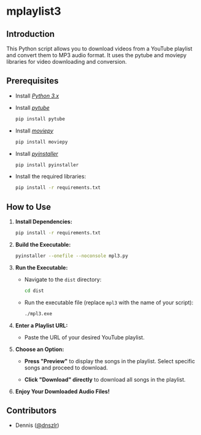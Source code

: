 # mplaylist3

## Introduction

This Python script allows you to download videos from a YouTube playlist and convert them to MP3 audio format. It uses the pytube and moviepy libraries for video downloading and conversion.

## Prerequisites

- Install [*Python 3.x*](https://www.python.org/downloads/)
- Install [*pytube*](https://pypi.org/project/pytube/)
    ```bash
    pip install pytube
    ```
- Install [*moviepy*](https://pypi.org/project/moviepy/)
    ```bash
    pip install moviepy
    ```

- Install [*pyinstaller*](https://pypi.org/project/pyinstaller/)
    ```bash
    pip install pyinstaller
    ```

- Install the required libraries:

    ```bash
    pip install -r requirements.txt
    ```

## How to Use

1. **Install Dependencies:**

    ```bash
    pip install -r requirements.txt
    ```

2. **Build the Executable:**

    ```bash
    pyinstaller --onefile --noconsole mpl3.py
    ```

3. **Run the Executable:**

   - Navigate to the `dist` directory:

     ```bash
     cd dist
     ```

   - Run the executable file (replace `mpl3` with the name of your script):

     ```bash
     ./mpl3.exe
     ```

4. **Enter a Playlist URL:**

   - Paste the URL of your desired YouTube playlist.

5. **Choose an Option:**

   - **Press "Preview"** to display the songs in the playlist. Select specific songs and proceed to download.

   - **Click "Download" directly** to download all songs in the playlist.

6. **Enjoy Your Downloaded Audio Files!**

## Contributors

- Dennis ([@dnszlr](https://github.com/dnszlr))